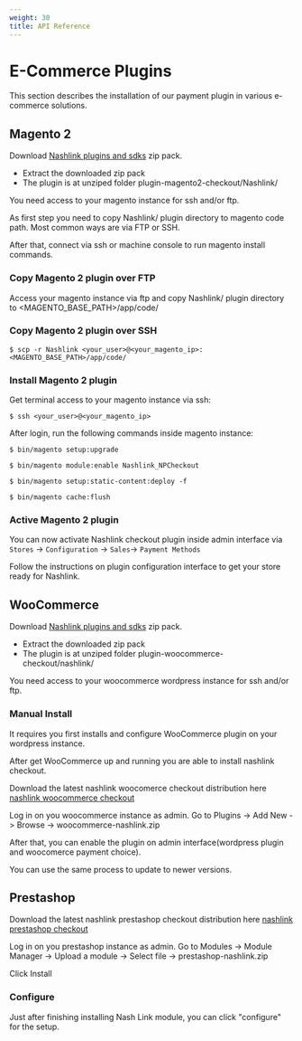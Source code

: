```yaml
---
weight: 30
title: API Reference
---
```


# E-Commerce Plugins

This section describes the installation of our payment plugin in various e-commerce solutions.

## Magento 2

Download [Nashlink plugins and sdks](https://github.com/nash-io/nashlink-plugins-and-sdks/archive/main.zip) zip pack.

* Extract the downloaded zip pack
* The plugin is at unziped folder plugin-magento2-checkout/Nashlink/

You need access to your magento instance for ssh and/or ftp.

As first step you need to copy Nashlink/ plugin directory to magento code path. Most common ways are via FTP or SSH.

After that, connect via ssh or machine console to run magento install commands.

### Copy Magento 2 plugin over FTP

Access your magento instance via ftp and copy Nashlink/ plugin directory to <MAGENTO_BASE_PATH>/app/code/

### Copy Magento 2 plugin over SSH

`$ scp -r Nashlink <your_user>@<your_magento_ip>:<MAGENTO_BASE_PATH>/app/code/`

### Install Magento 2 plugin

Get terminal access to your magento instance via ssh:

`$ ssh <your_user>@<your_magento_ip>`

After login, run the following commands inside magento instance:


`$ bin/magento setup:upgrade`

`$ bin/magento module:enable Nashlink_NPCheckout`

`$ bin/magento setup:static-content:deploy -f`

`$ bin/magento cache:flush`


### Active Magento 2 plugin

You can now activate Nashlink checkout plugin inside admin interface via `Stores` -> `Configuration` -> `Sales`-> `Payment Methods`

Follow the instructions on plugin configuration interface to get your store ready for Nashlink.

## WooCommerce
  
Download [Nashlink plugins and sdks](https://github.com/nash-io/nashlink-plugins-and-sdks/archive/main.zip) zip pack.

* Extract the downloaded zip pack
* The plugin is at unziped folder plugin-woocommerce-checkout/nashlink/

You need access to your woocommerce wordpress instance for ssh and/or ftp.
  
### Manual Install
  
It requires you first installs and configure WooCommerce plugin on your wordpress instance.  
  
After get WooCommerce up and running you are able to install nashlink checkout.  
  
Download the latest nashlink woocomerce checkout distribution here [nashlink woocommerce checkout](https://github.com/nash-io/nashlink-plugins-and-sdks/raw/main/plugin-woocommerce-checkout/dist/woocommerce-nashlink.zip)
  
Log in on you woocommerce instance as admin. Go to Plugins -> Add New -> Browse -> woocommerce-nashlink.zip  
  
After that, you can enable the plugin on admin interface(wordpress plugin and woocomerce payment choice).  
  
You can use the same process to update to newer versions.  
  
## Prestashop

Download the latest nashlink prestashop checkout distribution here [nashlink prestashop checkout](https://github.com/nash-io/nashlink-plugins-and-sdks/raw/main/plugin-prestashop-checkout/dist/prestashop-nashlink.zip)
  
Log in on you prestashop instance as admin. Go to Modules -> Module Manager -> Upload a module -> Select file -> prestashop-nashlink.zip  
     
Click Install

### Configure

Just after finishing installing Nash Link module, you can click "configure" for the setup.
  


